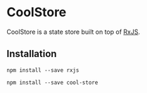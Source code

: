 # CoolStore

CoolStore is a state store built on top of [RxJS](https://www.npmjs.com/package/rxjs).

## Installation

```
npm install --save rxjs
```

```
npm install --save cool-store
```
